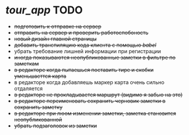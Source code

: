# **_tour_app_ TODO**

* ~~подготовить к отправке на сервер~~
* ~~отправить на сервер и проверить работоспобоность~~
* ~~новый дизайн главной страницы~~
* ~~добавить транспиляцию кода клиента с помощью _babel_~~
* убрать требование лишней информации при регистрации
* ~~иногда показываются неопубликованные заметки в фильтре по заметкам~~
* ~~в редакторе когда пытаешься поставить тире и скобки уменьшаеттся карта~~
* в редакторе когда добавляешь маркер карта очень сильно отдаляется
* ~~в редакторе не прокладывается маршрут (видимо я забью на это)~~
* ~~в редакторе переименовать сохранить черновик заметки в сохранить заметку~~
* ~~в редакторе при люом изменении заметки, заметка становится неопубликованной~~
* ~~убрать подзаголовок из заметки~~
